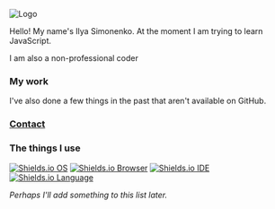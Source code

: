![Logo](logo.png)

Hello! My name's Ilya Simonenko. At the moment I am trying to learn JavaScript.

I am also a non-professional coder

### My work

I've also done a few things in the past that aren't available on GitHub.

### [Contact](https://simonenkoilya.github.io/)

### The things I use

[![Shields.io OS](https://img.shields.io/badge/OS-Windows%2011-blue?style=for-the-badge&logo=microsoft)](https://www.microsoft.com/ru-ru/windows/) [![Shields.io Browser](https://img.shields.io/badge/Browser-Microsoft%20Edge-blue?style=for-the-badge&logo=microsoftedge)](https://www.microsoft.com/ru-ru/edge/) [![Shields.io IDE](https://img.shields.io/badge/IDE-VSCode-blueviolet?style=for-the-badge&logo=visualstudiocode)](https://code.visualstudio.com) [![Shields.io Language](https://img.shields.io/badge/Language-JavaScript-yellow?style=for-the-badge&logo=javascript)](https://www.javascript.com/)

*Perhaps I'll add something to this list later.*
